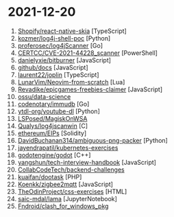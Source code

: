 # 2021-12-20

1. [Shopify/react-native-skia](https://github.com/Shopify/react-native-skia "High-performance React Native Graphics using Skia") [TypeScript]
2. [kozmer/log4j-shell-poc](https://github.com/kozmer/log4j-shell-poc "A Proof-Of-Concept for the recently found CVE-2021-44228 vulnerability.") [Python]
3. [proferosec/log4jScanner](https://github.com/proferosec/log4jScanner "") [Go]
4. [CERTCC/CVE-2021-44228_scanner](https://github.com/CERTCC/CVE-2021-44228_scanner "Scanners for Jar files that may be vulnerable to CVE-2021-44228") [PowerShell]
5. [danielyxie/bitburner](https://github.com/danielyxie/bitburner "Bitburner Game") [JavaScript]
6. [github/docs](https://github.com/github/docs "The open-source repo for docs.github.com") [JavaScript]
7. [laurent22/joplin](https://github.com/laurent22/joplin "Joplin - an open source note taking and to-do application with synchronization capabilities for Windows, macOS, Linux, Android and iOS. Forum: https://discourse.joplinapp.org/") [TypeScript]
8. [LunarVim/Neovim-from-scratch](https://github.com/LunarVim/Neovim-from-scratch "A Neovim config designed from scratch to be understandable") [Lua]
9. [Revadike/epicgames-freebies-claimer](https://github.com/Revadike/epicgames-freebies-claimer "Claim available free game promotions from the Epic Games Store.") [JavaScript]
10. [ossu/data-science](https://github.com/ossu/data-science "📊 Path to a free self-taught education in Data Science!") 
11. [codenotary/immudb](https://github.com/codenotary/immudb "immudb - world’s fastest immutable database, built on a zero trust model") [Go]
12. [ytdl-org/youtube-dl](https://github.com/ytdl-org/youtube-dl "Command-line program to download videos from YouTube.com and other video sites") [Python]
13. [LSPosed/MagiskOnWSA](https://github.com/LSPosed/MagiskOnWSA "Integrate Magisk root and Google Apps (OpenGApps) into WSA (Windows Subsystem for Android)") 
14. [Qualys/log4jscanwin](https://github.com/Qualys/log4jscanwin "Log4j Vulnerability Scanner for Windows") [C]
15. [ethereum/EIPs](https://github.com/ethereum/EIPs "The Ethereum Improvement Proposal repository") [Solidity]
16. [DavidBuchanan314/ambiguous-png-packer](https://github.com/DavidBuchanan314/ambiguous-png-packer "Craft PNG files that appear completely different in Apple software") [Python]
17. [jayendrapatil/kubernetes-exercises](https://github.com/jayendrapatil/kubernetes-exercises "Collection covers kubernetes exercises categorized topics-wise and referred back to the individual Kubernetes certification exams.") 
18. [godotengine/godot](https://github.com/godotengine/godot "Godot Engine – Multi-platform 2D and 3D game engine") [C++]
19. [yangshun/tech-interview-handbook](https://github.com/yangshun/tech-interview-handbook "💯 Curated interview preparation materials for busy engineers") [JavaScript]
20. [CollabCodeTech/backend-challenges](https://github.com/CollabCodeTech/backend-challenges "A public list of open-source challenges from jobs around the world") 
21. [kuaifan/dootask](https://github.com/kuaifan/dootask "DooTask是一款轻量级的开源在线项目任务管理工具，提供各类文档协作工具、在线思维导图、在线流程图、项目管理、任务分发、即时IM，文件管理等工具。") [PHP]
22. [Koenkk/zigbee2mqtt](https://github.com/Koenkk/zigbee2mqtt "Zigbee 🐝 to MQTT bridge 🌉, get rid of your proprietary Zigbee bridges 🔨") [JavaScript]
23. [TheOdinProject/css-exercises](https://github.com/TheOdinProject/css-exercises "") [HTML]
24. [saic-mdal/lama](https://github.com/saic-mdal/lama "🦙 LaMa Image Inpainting, Resolution-robust Large Mask Inpainting with Fourier Convolutions, WACV 2022") [JupyterNotebook]
25. [Fndroid/clash_for_windows_pkg](https://github.com/Fndroid/clash_for_windows_pkg "A Windows/macOS GUI based on Clash") 
